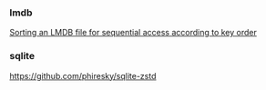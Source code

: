 ### lmdb

[Sorting an LMDB file for sequential access according to key order](https://stackoverflow.com/questions/39387702/sorting-an-lmdb-file-for-sequential-access-according-to-key-order)


### sqlite

https://github.com/phiresky/sqlite-zstd